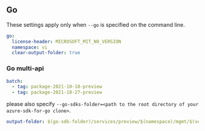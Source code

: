 ## Go

These settings apply only when `--go` is specified on the command line.

```yaml $(go)
go:
  license-header: MICROSOFT_MIT_NO_VERSION
  namespace: vi
  clear-output-folder: true
```
### Go multi-api

``` yaml $(go) && $(multiapi)
batch:
  - tag: package-2021-10-18-preview
  - tag: package-2021-10-27-preview

```
please also specify `--go-sdks-folder=<path to the root directory of your azure-sdk-for-go clone>`.

```yaml $(go)
output-folder: $(go-sdk-folder)/services/preview/$(namespace)/mgmt/$(version)/$(namespace)
```
